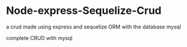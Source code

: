 # Node-express-Sequelize-Crud
a crud made using express and sequelize ORM with the database mysql 

complete CRUD with mysql
